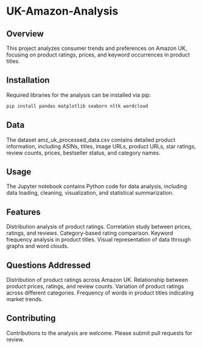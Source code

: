 # UK-Amazon-Analysis

## Overview
This project analyzes consumer trends and preferences on Amazon UK, focusing on product ratings, prices, and keyword occurrences in product titles.

## Installation
Required libraries for the analysis can be installed via pip:
```bash
pip install pandas matplotlib seaborn nltk wordcloud
```
## Data
The dataset amz_uk_processed_data.csv contains detailed product information, including ASINs, titles, image URLs, product URLs, star ratings, review counts, prices, bestseller status, and category names.

## Usage
The Jupyter notebook contains Python code for data analysis, including data loading, cleaning, visualization, and statistical summarization.

## Features
Distribution analysis of product ratings.
Correlation study between prices, ratings, and reviews.
Category-based rating comparison.
Keyword frequency analysis in product titles.
Visual representation of data through graphs and word clouds.

## Questions Addressed
Distribution of product ratings across Amazon UK.
Relationship between product prices, ratings, and review counts.
Variation of product ratings across different categories.
Frequency of words in product titles indicating market trends.

## Contributing
Contributions to the analysis are welcome. Please submit pull requests for review.
